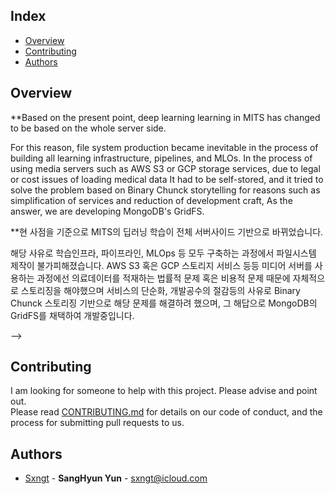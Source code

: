## Index
  - [Overview](#overview) 
  - [Contributing](#contributing)
  - [Authors](#authors)


## Overview
<!-- Write Overview about this project -->

**Based on the present point, deep learning learning in MITS has changed to be based on the whole server side.

For this reason, file system production became inevitable in the process of building all learning infrastructure, pipelines, and MLOs.
In the process of using media servers such as AWS S3 or GCP storage services, due to legal or cost issues of loading medical data
It had to be self-stored, and it tried to solve the problem based on Binary Chunck storytelling for reasons such as simplification of services and reduction of development craft,
As the answer, we are developing MongoDB's GridFS.


**현 사점을 기준으로 MITS의 딥러닝 학습이 전체 서버사이드 기반으로 바뀌었습니다.

해당 사유로 학습인프라, 파이프라인, MLOps 등 모두 구축하는 과정에서 파일시스템 제작이 불가피해졌습니다.
AWS S3 혹은 GCP 스토리지 서비스 등등 미디어 서버를 사용하는 과정에선 의료데이터를 적재하는 법률적 문제 혹은 비용적 문제 때문에
자체적으로 스토리징을 해야했으며 서비스의 단순화, 개발공수의 절감등의 사유로 Binary Chunck 스토리징 기반으로 해당 문제를 해결하려 했으며,
그 해답으로 MongoDB의 GridFS를 채택하여 개발중입니다.


 -->
## Contributing
<!-- Write the way to contribute -->
I am looking for someone to help with this project. Please advise and point out.  
Please read [CONTRIBUTING.md](CONTRIBUTING.md) for details on our code
of conduct, and the process for submitting pull requests to us.

## Authors
  - [Sxngt](https://github.com/sxngt) - **SangHyun Yun** - <sxngt@icloud.com>
